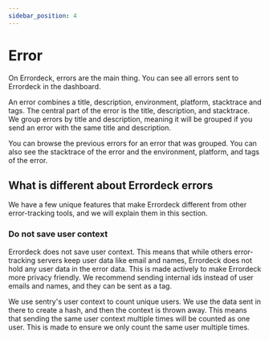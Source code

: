 ```yaml
---
sidebar_position: 4
---
```


# Error

On Errordeck, errors are the main thing. You can see all errors sent to Errordeck in the dashboard.

An error combines a title, description, environment, platform, stacktrace and tags. The central part of the error is the title, description, and stacktrace. We group errors by title and description, meaning it will be grouped if you send an error with the same title and description.

You can browse the previous errors for an error that was grouped. You can also see the stacktrace of the error and the environment, platform, and tags of the error.

## What is different about Errordeck errors

We have a few unique features that make Errordeck different from other error-tracking tools, and we will explain them in this section.

### Do not save user context

Errordeck does not save user context. This means that while others error-tracking servers keep user data like email and names, Errordeck does not hold any user data in the error data. This is made actively to make Errordeck more privacy friendly. We recommend sending internal ids instead of user emails and names, and they can be sent as a tag.

We use sentry's user context to count unique users. We use the data sent in there to create a hash, and then the context is thrown away. This means that sending the same user context multiple times will be counted as one user. This is made to ensure we only count the same user multiple times.

